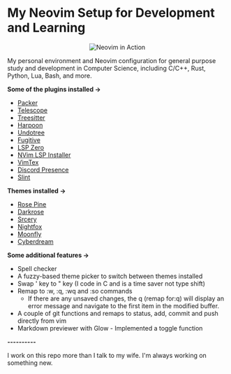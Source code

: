 # My Neovim Setup for Development and Learning

<p align="center">
  <img src="https://raw.githubusercontent.com/neovim/neovim.github.io/master/logos/neovim-logo-300x87.png" alt="Neovim in Action">
</p>

My personal environment and Neovim configuration for general purpose study and development in Computer Science, including C/C++, Rust, Python, Lua, Bash, and more.

**Some of the plugins installed →** 
- [Packer](https://github.com/wbthomason/packer.nvim)
- [Telescope](https://github.com/nvim-telescope/telescope.nvim)
- [Treesitter](https://github.com/nvim-treesitter/nvim-treesitter)
- [Harpoon](https://github.com/ThePrimeagen/harpoon)
- [Undotree](https://github.com/mbbill/undotree)
- [Fugitive](https://github.com/tpope/vim-fugitive) 
- [LSP Zero](https://github.com/VonHeikemen/lsp-zero.nvim)
- [NVim LSP Installer](https://github.com/williamboman/nvim-lsp-installer)
- [VimTex](https://github.com/lervag/vimtex)
- [Discord Presence](https://github.com/andweeb/presence.nvim)
- [Slint](https://github.com/slint-ui)

**Themes installed →**
- [Rose Pine](https://github.com/rose-pine/neovim)
- [Darkrose](https://github.com/water-sucks/darkrose.nvim)
- [Srcery](https://github.com/srcery-colors/srcery-vim)
- [Nightfox](https://github.com/EdenEast/nightfox.nvim)
- [Moonfly](https://github.com/bluz71/vim-moonfly-colors)
- [Cyberdream](https://github.com/scottmckendry/cyberdream.nvim)

**Some additional features →**
- Spell checker
- A fuzzy-based theme picker to switch between themes installed
- Swap ' key to " key (I code in C and is a time saver not type shift)
- Remap to :w, :q, :wq and :so commands
    - If there are any unsaved changes, the <leader>q (remap for:q) will display an error message and navigate to the first item in the modified buffer.
- A couple of git functions and remaps to status, add, commit and push directly from vim
- Markdown previewer with Glow - Implemented a toggle function

**----------**

I work on this repo more than I talk to my wife. I'm always working on something new.
